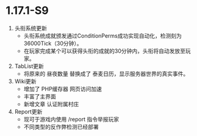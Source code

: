 # 1.17.1-S9

1. 头衔系统更新
   - 头衔系统成就颁发通过ConditionPerms成功实现自动化，检测刻为36000Tick（30分钟）。
   - 在玩家完成某个可以获得头衔的成就的30分钟内，头衔将自动发放至玩家。
2. TabList更新
   - 将原来的 昼夜数量 替换成了 泰麦日历，显示服务器世界的真实事件。
3. Wiki更新
   - 增加了 PHP缓存器 网页访问加速
   - 丰富了主界面
   - 新增文章 认证附属村庄
4. Report更新
   - 现可于游戏内使用 /report 指令举报玩家
   - 不同类型的反作弊检测已经部署

